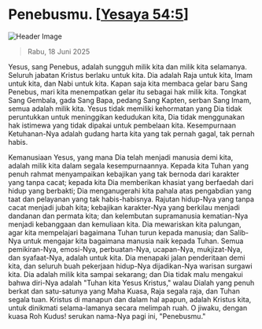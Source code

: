 
# Penebusmu. [[Yesaya 54:5](http://alkitab.sabda.org/?Yesaya%2054:5)]

![Header Image](https://alkitab.app/slice/sunrise.jpg)

> Rabu, 18 Juni 2025

Yesus, sang Penebus, adalah sungguh milik kita dan milik kita selamanya. Seluruh jabatan Kristus berlaku untuk kita. Dia adalah Raja untuk kita, Imam untuk kita, dan Nabi untuk kita. Kapan saja kita membaca gelar baru Sang Penebus, mari kita menempatkan gelar itu sebagai hak milik kita. Tongkat Sang Gembala, gada Sang Bapa, pedang Sang Kapten, serban Sang Imam, semua adalah milik kita. Yesus tidak memiliki kehormatan yang Dia tidak peruntukkan untuk meninggikan kedudukan kita, Dia tidak menggunakan hak istimewa yang tidak dipakai untuk pembelaan kita. Kesempurnaan Ketuhanan-Nya adalah gudang harta kita yang tak pernah gagal, tak pernah habis.

Kemanusiaan Yesus, yang mana Dia telah menjadi manusia demi kita, adalah milik kita dalam segala kesempurnaannya. Kepada kita Tuhan yang penuh rahmat menyampaikan kebajikan yang tak bernoda dari karakter yang tanpa cacat; kepada kita Dia memberikan khasiat yang berfaedah dari hidup yang berbakti; Dia menganugerahi kita pahala atas pengabdian yang taat dan pelayanan yang tak habis-habisnya. Rajutan hidup-Nya yang tanpa cacat menjadi jubah kita; kebajikan karakter-Nya yang berkilau menjadi dandanan dan permata kita; dan kelembutan supramanusia kematian-Nya menjadi kebanggaan dan kemuliaan kita. Dia mewariskan kita palungan, agar kita mempelajari bagaimana Tuhan turun kepada manusia; dan Salib-Nya untuk mengajar kita bagaimana manusia naik kepada Tuhan. Semua pemikiran-Nya, emosi-Nya, perbuatan-Nya, ucapan-Nya, mukjizat-Nya, dan syafaat-Nya, adalah untuk kita. Dia menapaki jalan penderitaan demi kita, dan seluruh buah pekerjaan hidup-Nya dijadikan-Nya warisan surgawi kita. Dia adalah milik kita sampai sekarang; dan Dia tidak malu mengakui bahwa diri-Nya adalah "Tuhan kita Yesus Kristus," walau Dialah yang penuh berkat dan satu-satunya yang Maha Kuasa, Raja segala raja, dan Tuhan segala tuan. Kristus di manapun dan dalam hal apapun, adalah Kristus kita, untuk dinikmati selama-lamanya secara melimpah ruah. O jiwaku, dengan kuasa Roh Kudus! serukan nama-Nya pagi ini, "Penebusmu."
    